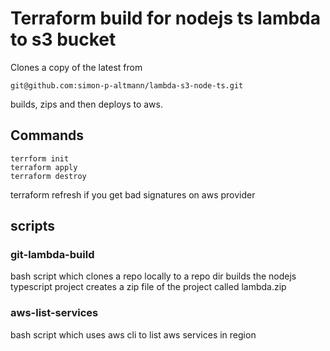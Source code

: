 # Terraform build for nodejs ts lambda to s3 bucket

Clones a copy of the latest from

```
git@github.com:simon-p-altmann/lambda-s3-node-ts.git
```

builds, zips and then deploys to aws.

## Commands

```
terrform init
terraform apply
terraform destroy
```

terraform refresh if you get bad signatures on aws provider

## scripts

### git-lambda-build

bash script which clones a repo locally to a repo dir
builds the nodejs typescript project
creates a zip file of the project called lambda.zip

### aws-list-services

bash script which uses aws cli to list aws services in region
